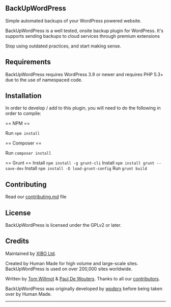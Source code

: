 ## BackUpWordPress
Simple automated backups of your WordPress powered website.

BackUpWordPress is a well tested, onsite backup plugin for WordPress. It's supports sending backups to cloud services through premium extensions

Stop using outdated practices, and start making sense.

## Requirements
BackUpWordPress requires WordPress 3.9 or newer and requires PHP 5.3+ due to the use of namespaced code.

## Installation
In order to develop / add to this plugin, you will need to do the following in order to compile:

== NPM ==

Run `npm install`

== Composer ==

Run `composer install`

== Grunt ==
Install `npm install -g grunt-cli`
Install `npm install grunt --save-dev`
Install `npm install -D load-grunt-config`
Run `grunt build`

## Contributing
Read our [contributing.md](https://github.com/xibodevelopment/backupwordpress/blob/master/CONTRIBUTING.md) file


## License
BackUpWordPress is licensed under the GPLv2 or later.

## Credits
Maintained by [XIBO Ltd](https://github.com/xibodevelopment).

Created by Human Made for high volume and large-scale sites. BackUpWordPress is used on over 200,000 sites worldwide.

Written by [Tom Willmot](https://github.com/willmot) & [Paul De Wouters](https://github.com/pdwouters). Thanks to all our [contributors](https://github.com/humanmade/backupwordpress/graphs/contributors).

BackUpWordPress was originally developed by [wpdprx](http://profiles.wordpress.org/users/wpdprx/) before being taken over by Human Made.

---